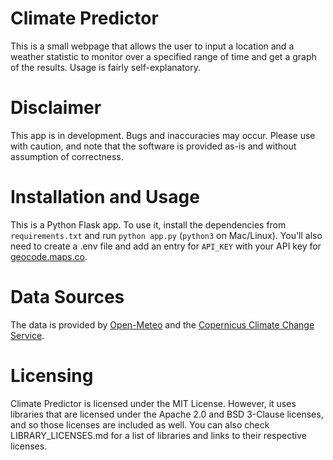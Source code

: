 # Climate Predictor
This is a small webpage that allows the user to input a location and a weather statistic to monitor over a specified range of time and get a graph of the results. Usage is fairly self-explanatory.

# Disclaimer
This app is in development. Bugs and inaccuracies may occur. Please use with caution, and note that the software is provided as-is and without assumption of correctness.

# Installation and Usage
This is a Python Flask app. To use it, install the dependencies from ```requirements.txt``` and run ```python app.py``` (```python3``` on Mac/Linux). You'll also need to create a .env file and add an entry for `API_KEY` with your API key for [geocode.maps.co](https://geocode.maps.co).

# Data Sources
The data is provided by [Open-Meteo](https://open-meteo.com) and the [Copernicus Climate Change Service](https://climate.copernicus.eu/). 

# Licensing
Climate Predictor is licensed under the MIT License. However, it uses libraries that are licensed under the Apache 2.0 and BSD 3-Clause licenses, and so those licenses are included as well. You can also check LIBRARY_LICENSES.md for a list of libraries and links to their respective licenses.
